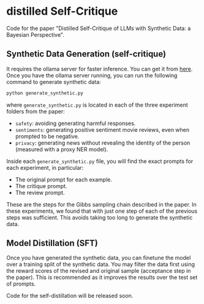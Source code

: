 # distilled Self-Critique
Code for the paper "Distilled Self-Critique of LLMs with Synthetic Data: a Bayesian Perspective".

## Synthetic Data Generation (self-critique)

It requires the ollama server for faster inference. You can get it from [here](https://ollama.ai).
Once you have the ollama server running, you can run the following command to generate synthetic data:

```bash
python generate_synthetic.py
```

where `generate_synthetic.py` is located in each of the three experiment folders from the paper:

* `safety`: avoiding generating harmful responses.
* `sentiments`: generating positive sentiment movie reviews, even when prompted to be negative.
* `privacy`: generating news without revealing the identity of the person (measured with a proxy NER model).

Inside each `generate_synthetic.py` file, you will find the exact prompts for each experiment, in particular:

* The original prompt for each example.
* The critique prompt.
* The review prompt.

These are the steps for the Gibbs sampling chain described in the paper. In these experiments, we found that with just one step of each of the previous steps was sufficient. This avoids taking too long to generate the synthetic data.

## Model Distillation (SFT)

Once you have generated the synthetic data, you can finetune the model over a training split of the synthetic data. You may filter the data first using the reward scores of the revised and original sample (acceptance step in the paper). This is recommended as it improves the results over the test set of prompts.

Code for the self-distillation will be released soon.
